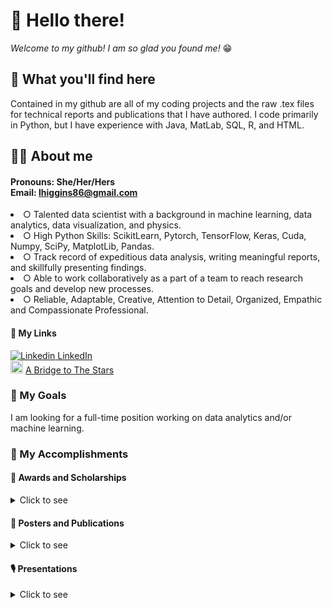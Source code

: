 # 👋 Hello there! 

<i>Welcome to my github! I am so glad you found me!</i> &#128513;

## &#128064; What you'll find here 
Contained in my github are all of my coding projects and the raw .tex files for technical reports and publications that I have authored. I code primarily 
in Python, but I have experience with Java, MatLab, SQL, R, and HTML. 

## &#128105;&#127996; About me
#### Pronouns: She/Her/Hers </br> Email: lhiggins86@gmail.com
<li>○ Talented data scientist with a background in machine learning, data analytics, data visualization, and physics.</li>
<li>○ High Python Skills: ScikitLearn, Pytorch, TensorFlow, Keras, Cuda, Numpy, SciPy, MatplotLib, Pandas.</li>
<li>○ Track record of expeditious data analysis, writing meaningful reports, and skillfully presenting findings.</li>
<li>○ Able to work collaboratively as a part of a team to reach research goals and develop new processes.</li>
<li>○ Reliable, Adaptable, Creative, Attention to Detail, Organized, Empathic and Compassionate Professional.</li>

#### &#128279; My Links
[![Linkedin](https://i.stack.imgur.com/gVE0j.png)  LinkedIn](https://www.linkedin.com/in/lauren-anne-higgins/) </br>
<img src="https://i.imgur.com/TZcJ1CK.png" width="20"> [A Bridge to The Stars](https://www.umkc.edu/mide/a-bridge-to-the-stars/)

### &#129349; My Goals 
I am looking for a full-time position working on data analytics and/or machine learning.

### &#127919; My Accomplishments

#### &#127941; Awards and Scholarships
<details>
<summary>Click to see</summary>
  <ul>
    <li>Universities Space Research Association Undergraduate Award, Honorable Mention</li> 
    <li>Undergraduate Research Fellow Distinction - University of Missouri - Kansas City</li> 
    <li>NASA Missouri Space Grant Scholarship</li> 
    <li>Summa Cum Laude - University of Missouri - Kansas City</li> 
  </ul>
</details>

#### &#128196; Posters and Publications
<details>
<summary>Click to see</summary>
  <ul>
    <li>“21 cm Cosmology and the Near Infrared Background,” Lauren Higgins, Anna Schauer, Volker        
                   Bromm, Jan. 6, 2020, 235th Meeting of the American Astronomical Society, Honolulu, HI, abstract     
                   #108.14 poster. https://ui.adsabs.harvard.edu/abs/2020AAS...23510814H/abstract </li>
    <li>“21 cm Cosmology and the Near Infrared Background,” Lauren Higgins, Anna Schauer, Volker        
         Bromm, ASPCS, 2020 Compendium of Undergraduate Research in Astronomy and Space  
                   Physics. http://www.aspbooks.org/a/volumes/article_details/?paper_id=39446 </li>
    <li>“Spectral Energy Distribution Analysis of WISE-Selected Obscured AGNs in Major Mergers from the 
         SDSS,” Madalyn E. Weston, Daniel H. McIntosh, Kameswara Mantha, Lauren Higgins, Nicholas 
         Putnam, Jan. 8, 2019, 233rd Meeting of the American Astronomical Society, Seattle, WA, abstract 
                    #243.36 poster. https://ui.adsabs.harvard.edu/abs/2019AAS...23324336W/abstract </li>
    <li>“Spectral Energy Distribution Analysis of WISE-Selected Obscured AGNs in Major Mergers from the  
        SDSS,” Madalyn E. Weston, Daniel H. McIntosh, Lauren Higgins, Nicholas Putnam, Jul. 30 – 
        Aug. 3, 2018, Are AGNs special?, Durham, UK poster #2/3N.</li>
    <li>“A Bridge to the Stars Scholarship and Mentoring Program (FY2016)” Jennings, Derrick, Lauren 
         Higgins, Rubyet Evans, Yana Yen. Missouri Space Grant Consortium 2017 Spring Meeting.</li>
    <li>“How to Build an Effective High School-to-College STEM Bridge” Jennings, Derrick, Jaime       
          Arnold, Rubyet Evan, Lauren Higgins, Osiris Hines. Missouri Space Grant Consortium 2018 
          Spring Meeting.</li>
    <li>“Spectral Energy Distributions of WISE-Selected Obscured AGNs in the Local Universe”
         Weston, Madalyn E., Daniel H. McIntosh, Lauren Higgins, Nicholas Putnam, 2019 in prep.</li>
    <li>“MergerPhot: A Multi-Wavelength Homomorphic Aperture Photometry Code for Merging Galaxies”
          Weston, Madalyn E., Daniel H. McIntosh, Kameswara Mantha, Lauren Higgins, 2019 in prep.</li>
  </ul>
</details>

#### &#127897; Presentations
<details>
<summary>Click to see</summary>
  <ul>
    <li> "Tree Rings in Dark Energy Survey Camera" Lauren Higgins. Aug. 14th, SLACK Intern Deliverables Presentation. </li>
    <li> “Spectral Energy Distributions of WISE-Selected Obscured AGNs in the Local Universe”
          Lauren Higgins, Madalyn E. Weston, Daniel H. McIntosh, Nicholas Putnam. Apr. 27th, Missouri    
          Space Grant Consortium 2019 Spring Meeting.</li>
    <li>“Spectral Energy Distributions of WISE-Selected Obscured AGNs in the Local Universe”
          Lauren Higgins, Madalyn E. Weston, Daniel H. McIntosh, Nicholas Putnam. Apr. 13th, Mid-
          American Regional Astrophysics Conference 2019.</li>
    <li>“Increasing Popularity and Success of A Bridge to the Stars, a High School to College Pipeline  
         Program (FY2017)” Jaime Arnold, Rubyet Evan, Lauren Higgins, Osiris Hines. Apr 20th.
         Missouri Space Grant Consortium 2018 Spring Meeting.</li>
    <li>“Bring into Focus STEM Identities for Urban High School Students: A Bridge to the Stars” Derrick 
         Jennings, Rubyet Even, Lauren Higgins, Yana Yen. April 21st. Missouri Space Grant Consortium  
         2017 Spring Meeting.</li>
  </ul>
</details>

<!--

**higgins4286/higgins4286** is a ✨ _special_ ✨ repository because its `README.md` (this file) appears on your GitHub profile.

Here are some ideas to get you started:

- 🔭 I’m currently working on ...
- 🌱 I’m currently learning ...
- 👯 I’m looking to collaborate on ...
- 🤔 I’m looking for help with ...
- 💬 Ask me about ...
- 📫 How to reach me: ...
- 😄 Pronouns: ...
- ⚡ Fun fact: ...


#### ⚡ Five fun facts about me: 
<ol>
  <li>Nail art is my favorite creative hobby.</li>
  <li>I got married this year in San Diego.</li>
  <li>Weight training is my favorite way to exercise.</li>
  <li>My cat is the greatest.</li>
  <li>Last, (but not least) I have 5 wonderful nieces and nephews.</li>
</ol>
-->
